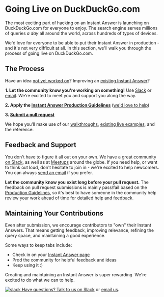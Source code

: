 # Going Live on DuckDuckGo.com

The most exciting part of hacking on an Instant Answer is launching on DuckDuckGo.com for everyone to enjoy. The search engine serves millions of queries *a day* all around the world, across hundreds of types of devices. 

We'd love for everyone to be able to put their Instant Answer in production - and it's not very difficult at all. In this section, we'll walk you through the process of going live on DuckDuckGo.com.

## The Process

Have an idea [not yet worked on](https://duck.co/ia)? Improving an [existing Instant Answer](https://duck.co/ia)?

**1. Let the community know you're working on something!** Use [Slack](mailto:QuackSlack@duckduckgo.com?subject=AddMe) or [email](mailto:open@duckduckgo.com). We're excited to meet you and support you along the way.

**2. Apply the [Instant Answer Production Guidelines](http://docs.duckduckhack.com/submitting/checklist.html)** ([we'd love to help](mailto:QuackSlack@duckduckgo.com?subject=AddMe))

**3. [Submit a pull request](http://docs.duckduckhack.com/submitting/pull-request.html)**

We hope you'll make use of our [walkthroughs](/index.html), [existing live examples](https://duck.co/ia), and the reference.

## Feedback and Support

You don't have to figure it all out on your own. We have a great community [on Slack](mailto:QuackSlack@duckduckgo.com?subject=AddMe), as well as at [Meetups](http://duckduckgo.meetup.com) around the globe. If you need help, or want to think out loud, don't hesitate to join in - we're excited to help newcomers. You can always [send an email](mailto:open@duckduckgo.com) if you prefer.

**Let the community know you exist long before your pull request.** The feedback on pull request submissions is mainly pass/fail based on the [Production Guidelines](http://docs.duckduckhack.com/submitting/checklist.html), so it's best to have someone in the community help review your work ahead of time for detailed help and feedback.

## Maintaining Your Contributions

Even after submission, we encourage contributors to "own" their Instant Answers. That means getting feedback, improving relevance, refining the query space, and maintaining a good experience.

Some ways to keep tabs include: 

- Check in on your [Instant Answer page](https://duck.co/ia)
- Prod the community for helpful feedback and ideas
- Keep using it :)


Creating and maintaining an Instant Answer is super rewarding. We're excited to do what we can to help.


[![slack](http://docs.duckduckhack.com/assets/slack.png) Have questions? Talk to us on Slack](mailto:QuackSlack@duckduckgo.com?subject=AddMe) or [email us](mailto:open@duckduckgo.com).